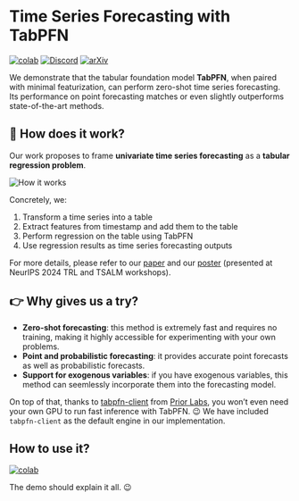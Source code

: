 # Time Series Forecasting with TabPFN

[![colab](https://colab.research.google.com/assets/colab-badge.svg)](https://colab.research.google.com/github/liam-sbhoo/tabpfn-time-series/blob/main/demo.ipynb)
[![Discord](https://img.shields.io/discord/1285598202732482621?color=7289da&label=Discord&logo=discord&logoColor=ffffff)](https://discord.com/channels/1285598202732482621/)
[![arXiv](https://img.shields.io/badge/arXiv-<INDEX>-<COLOR>.svg)](https://arxiv.org/abs/2501.02945)


We demonstrate that the tabular foundation model **TabPFN**, when paired with minimal featurization, can perform zero-shot time series forecasting. Its performance on point forecasting matches or even slightly outperforms state-of-the-art methods.

## 📖 How does it work?

Our work proposes to frame **univariate time series forecasting** as a **tabular regression problem**.

![How it works](docs/tabpfn-ts-method-overview.png)

Concretely, we:
1. Transform a time series into a table
2. Extract features from timestamp and add them to the table
3. Perform regression on the table using TabPFN
4. Use regression results as time series forecasting outputs

For more details, please refer to our [paper](https://arxiv.org/abs/2501.02945) and our [poster](docs/tabpfn-ts-neurips-poster.pdf) (presented at NeurIPS 2024 TRL and TSALM workshops).

## 👉 **Why gives us a try?**
- **Zero-shot forecasting**: this method is extremely fast and requires no training, making it highly accessible for experimenting with your own problems.
- **Point and probabilistic forecasting**: it provides accurate point forecasts as well as probabilistic forecasts.
- **Support for exogenous variables**: if you have exogenous variables, this method can seemlessly incorporate them into the forecasting model.

On top of that, thanks to [tabpfn-client](https://github.com/automl/tabpfn-client) from [Prior Labs](https://priorlabs.ai), you won’t even need your own GPU to run fast inference with TabPFN. 😉 We have included `tabpfn-client` as the default engine in our implementation.

## How to use it?

[![colab](https://colab.research.google.com/assets/colab-badge.svg)](https://colab.research.google.com/github/liam-sbhoo/tabpfn-time-series/blob/main/demo.ipynb)

The demo should explain it all. 😉
